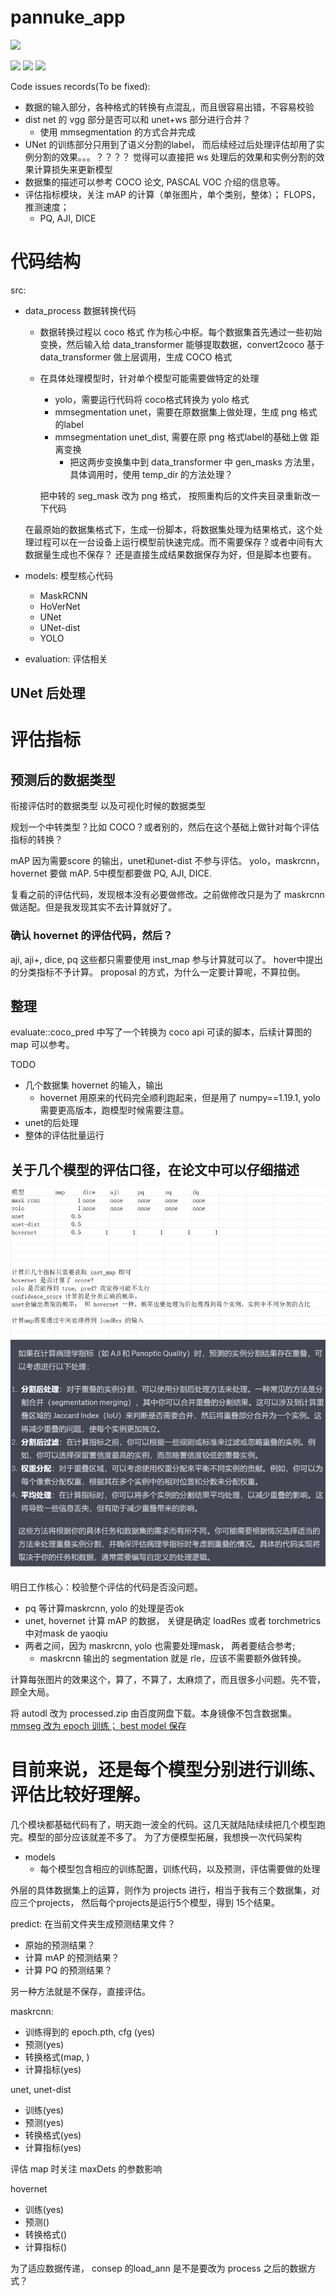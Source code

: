 # pannuke_app

[![](https://img.shields.io/badge/blog-@csdn-red.svg)](https://blog.csdn.net/weixin_41783424?spm=1011.2124.3001.5343)

![](https://img.shields.io/github/forks/RessCris2/pannuke_app?style=social)
![](https://img.shields.io/github/watchers/RessCris2/pannuke_app?style=social )
![](https://img.shields.io/github/stars/RessCris2/pannuke_app?color=green&style=social)


Code issues records(To be fixed):
- 数据的输入部分，各种格式的转换有点混乱，而且很容易出错，不容易校验
- dist net 的 vgg 部分是否可以和 unet+ws 部分进行合并？
    - 使用 mmsegmentation 的方式合并完成
- UNet 的训练部分只用到了语义分割的label， 而后续经过后处理评估却用了实例分割的效果。。。？？？？
    觉得可以直接把 ws 处理后的效果和实例分割的效果计算损失来更新模型
- 数据集的描述可以参考 COCO 论文, PASCAL VOC 介绍的信息等。
- 评估指标模块，关注 mAP 的计算（单张图片，单个类别，整体）； FLOPS， 推测速度；
    - PQ, AJI, DICE


# 代码结构
src:
- data_process 数据转换代码
    - 数据转换过程以 coco 格式 作为核心中枢。每个数据集首先通过一些初始变换，然后输入给 data_transformer 能够提取数据，convert2coco 基于 data_transformer 做上层调用，生成 COCO 格式
    - 在具体处理模型时，针对单个模型可能需要做特定的处理
        - yolo，需要运行代码将 coco格式转换为 yolo 格式
        - mmsegmentation unet，需要在原数据集上做处理，生成 png 格式的label
        - mmsegmentation unet_dist, 需要在原 png 格式label的基础上做 距离变换
            - 把这两步变换集中到 data_transformer 中 gen_masks 方法里，具体调用时，使用 temp_dir 的方法处理？

        把中转的 seg_mask 改为 png 格式， 按照重构后的文件夹目录重新改一下代码

    
    在最原始的数据集格式下，生成一份脚本，将数据集处理为结果格式，这个处理过程可以在一台设备上运行模型前快速完成。而不需要保存？或者中间有大数据量生成也不保存？
    还是直接生成结果数据保存为好，但是脚本也要有。

- models: 模型核心代码
    - MaskRCNN
    - HoVerNet
    - UNet
    - UNet-dist
    - YOLO

- evaluation: 评估相关

## UNet 后处理


# 评估指标
## 预测后的数据类型

衔接评估时的数据类型
以及可视化时候的数据类型

规划一个中转类型？比如 COCO？或者别的，然后在这个基础上做针对每个评估指标的转换？

mAP 因为需要score 的输出，unet和unet-dist 不参与评估。
yolo，maskrcnn，hovernet 要做 mAP.
5中模型都要做 PQ, AJI, DICE.

复看之前的评估代码，发现根本没有必要做修改。之前做修改只是为了 maskrcnn 做适配。但是我发现其实不去计算就好了。
### 确认 hovernet 的评估代码，然后？
aji, aji+, dice, pq 这些都只需要使用 inst_map 参与计算就可以了。
hover中提出的分类指标不予计算。
proposal 的方式，为什么一定要计算呢，不算拉倒。

## 整理
evaluate::coco_pred 中写了一个转换为 coco api 可读的脚本，后续计算图的 map 可以参考。

TODO
- 几个数据集 hovernet 的输入，输出
    - hovernet 用原来的代码完全顺利跑起来，但是用了 numpy==1.19.1, yolo 需要更高版本，跑模型时候需要注意。
- unet的后处理
- 整体的评估批量运行


## 关于几个模型的评估口径，在论文中可以仔细描述
![Alt text](image-1.png)

明日工作核心：校验整个评估的代码是否没问题。
- pq 等计算maskrcnn, yolo 的处理是否ok
- unet, hovernet 计算 mAP 的数据， 关键是确定 loadRes 或者 torchmetrics 中对mask de yaoqiu 
- 两者之间，因为 maskrcnn, yolo 也需要处理mask， 两者要结合参考;
     - maskrcnn 输出的 segmentation 就是 rle，应该不需要额外做转换。

计算每张图片的效果这个，算了，不算了，太麻烦了，而且很多小问题。先不管，顾全大局。

将 autodl 改为 processed.zip 由百度网盘下载。本身镜像不包含数据集。
[mmseg 改为 epoch 训练； best model 保存](https://blog.csdn.net/qq_38308388/article/details/127552607)


# 目前来说，还是每个模型分别进行训练、评估比较好理解。
几个模块都基础代码有了，明天跑一波全的代码。这几天就陆陆续续把几个模型跑完。模型的部分应该就差不多了。
为了方便模型拓展，我想换一次代码架构
- models
    - 每个模型包含相应的训练配置，训练代码，以及预测，评估需要做的处理

外层的具体数据集上的运算，则作为 projects 进行，相当于我有三个数据集，对应三个projects， 然后每个projects是运行5个模型，得到 15个结果。


predict: 在当前文件夹生成预测结果文件？
- 原始的预测结果？
- 计算 mAP 的预测结果？
- 计算 PQ 的预测结果？

另一种方法就是不保存，直接评估。

maskrcnn:
- 训练得到的 epoch.pth, cfg (yes)
- 预测(yes)
- 转换格式(map, )
- 计算指标(yes)

unet, unet-dist
- 训练(yes)
- 预测(yes)
- 转换格式(yes)
- 计算指标(yes)

评估 map 时关注 maxDets 的参数影响

hovernet
- 训练(yes)
- 预测()
- 转换格式()
- 计算指标()

为了适应数据传递， consep 的load_ann 是不是要改为 process 之后的数据方式？